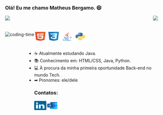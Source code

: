 ### Olá! Eu me chamo Matheus Bergamo. 😄

<div>
  <img  height="180em" src="https://github-readme-stats.vercel.app/api?username=MathBergamo&show_icons=true&theme=noctis_minimus&include_all_commits=true&count_private=true"/>
  <img align="right" height="180em" src="https://github-readme-stats.vercel.app/api/top-langs/?username=MathBergamo&layout=compact&langs_count=16&theme=noctis_minimus"/>
</div>
<br>
<div  align="left"> 
  <div style="display: inline_block"><br>
    <img align="left" height="250" alt="coding-time" src="code.gif">
    <img align="center" height="30" width="40" alt="html-icon" src="https://raw.githubusercontent.com/devicons/devicon/master/icons/html5/html5-original.svg">
    <img align="center" height="30" width="40" alt="css-icon" src="https://raw.githubusercontent.com/devicons/devicon/master/icons/css3/css3-original.svg">
    <img align="center" height="30" width="40" alt="java-icon" src="https://raw.githubusercontent.com/devicons/devicon/master/icons/java/java-original.svg">
    <img align="center" height="30" width="40" alt="python-icon" src="https://raw.githubusercontent.com/devicons/devicon/master/icons/python/python-original.svg">
   </div>
<br>
  
- ☕ Atualmente estudando Java.
- 📚 Conhecimento em: HTML/CSS, Java, Python.
- 💻 À procura da minha primeira oportunidade Back-end no mundo Tech.
- ➡ Pronomes: ele/dele

<div style="display: inline_block">
<h3 align="left">Contatos:</h1>
<a href = "https://www.linkedin.com/in/matheusbergamo/" target="_blank" rel="noopener noreferrer">
<img align="left" height="30" width="40" alt="linkedin-icon" src="linkedin.svg" />
</a>
   <a href = "mailto: matheusbergamo@hotmail.com" target="_blank" rel="noopener noreferrer">
      <img height="30" width="40" alt="outlook.icon" src="outlook.svg">
      </a>
</div>
